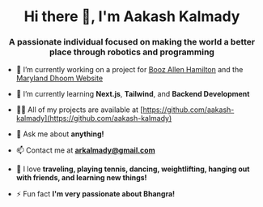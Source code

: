 <h1 align="center">Hi there 👋, I'm Aakash Kalmady</h1>
<h3 align="center">A passionate individual focused on making the world a better place through robotics and programming</h3>

- 🔭 I’m currently working on a project for [Booz Allen Hamilton](https://www.boozallen.com) and the [Maryland Dhoom Website](https://www.github.com/riantiwari/Dhoom)

- 🌱 I’m currently learning **Next.js**, **Tailwind**, and **Backend Development**

- 👨‍💻 All of my projects are available at [https://github.com/aakash-kalmady](https://github.com/aakash-kalmady)

- 💬 Ask me about **anything!**

- 📫 Contact me at **arkalmady@gmail.com**

- 🌊 I love **traveling, playing tennis, dancing, weightlifting, hanging out with friends, and learning new things!**

- ⚡ Fun fact **I'm very passionate about Bhangra!**
